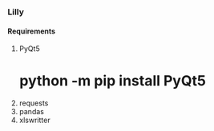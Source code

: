 
### Lilly




#### Requirements

1. PyQt5
    # python -m pip install PyQt5
2. requests
3. pandas
4. xlswritter